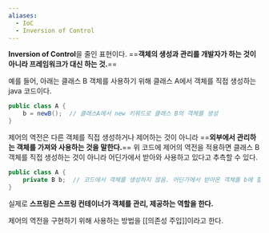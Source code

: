 ```yaml
---
aliases:
  - IoC
  - Inversion of Control
---
```

**Inversion of Control**을 줄인 표현이다. 
==**객체의 생성과 관리를 개발자가 하는 것이 아니라 프레임워크가 대신 하는 것.**==

예를 들어, 
아래는 클래스 B 객체를 사용하기 위해 클래스 A에서 객체를 직접 생성하는 java 코드이다.
```java
public class A {
	b = newB();  // 클래스A에서 new 키워드로 클래스 B의 객체를 생성
}
```
제어의 역전은 다른 객체를 직접 생성하거나 제어하는 것이 아니라 ==**외부에서 관리하는 객체를 가져와 사용하는 것을 말한다.**==
위 코드에 제어의 역전을 적용하면 클래스 B 객체를 직접 생성하는 것이 아니라 어딘가에서 받아와 사용하고 있다고 추측할 수 있다. 
```java
public class A {
	private B b;  // 코드에서 객체를 생성하지 않음. 어딘가에서 받아온 객체를 b에 할당.
}
```
실제로 **스프링은 스프링 컨테이너가 객체를 관리, 제공하는 역할을 한다.**

제어의 역전을 구현하기 위해 사용하는 방법을 [[의존성 주입]]이라고 한다.

